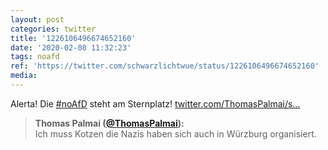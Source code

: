 ```yaml
---
layout: post
categories: twitter
title: '1226106496674652160'
date: '2020-02-08 11:32:23'
tags: noafd
ref: 'https://twitter.com/schwarzlichtwue/status/1226106496674652160'
media:
---
```

Alerta! Die [#noAfD](/t/noafd) steht am Sternplatz! [twitter.com/ThomasPalmai/s…](https://twitter.com/ThomasPalmai/status/1226102954039664640) 


> <b>Thomas Palmai ([@ThomasPalmai](https://twitter.com/ThomasPalmai)):</b>  
>Ich muss Kotzen die Nazis haben sich auch in Würzburg organisiert.    
>  
>  

